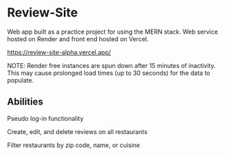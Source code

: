 # Review-Site
Web app built as a practice project for using the MERN stack. Web service hosted on Render and front end hosted on Vercel.

https://review-site-alpha.vercel.app/

NOTE: Render free instances are spun down after 15 minutes of inactivity. This may cause prolonged load times (up to 30 seconds) for the data to populate.

## Abilities
Pseudo log-in functionality

Create, edit, and delete reviews on all restaurants

Filter restaurants by zip code, name, or cuisine
